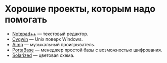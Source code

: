 # Хорошие проекты, которым надо помогать #

* [Notepad++](http://notepad-plus-plus.org/donate/) — текстовый редактор.
* [Cygwin](http://cygwin.com/donations.html) — Unix поверх Windows.
* [Aimp](http://aimp.ru/) — музыкальный проигрыватель.
* [PortaBase](http://portabase.sourceforge.net/) — менеджер простой базы с возможностью шифрования.
* [Solarized](http://ethanschoonover.com/solarized) — цветовая схема.
